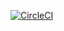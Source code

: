 [![CircleCI](https://circleci.com/gh/ansible-roles-mamono210/wordpress_backup/tree/main.svg?style=svg)](https://circleci.com/gh/ansible-roles-mamono210/wordpress_backup/tree/main)
